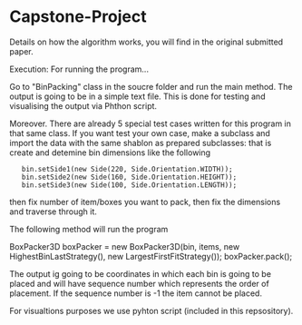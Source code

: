 # Capstone-Project
Details on how the algorithm works, you will find in the original submitted paper.

Execution: For running the program...

Go to "BinPacking" class in the soucre folder and run the main method. The output is going to be in a simple text file. 
This is done for testing and visualising the output via Phthon script.

Moreover. There are already 5 special test cases written for this program in that same class. If you want test your own case, make a subclass and import the data with the same shablon as prepared subclasses: that is create and detemine bin dimensions like the following 

       bin.setSide1(new Side(220, Side.Orientation.WIDTH));
       bin.setSide2(new Side(160, Side.Orientation.HEIGHT));
       bin.setSide3(new Side(100, Side.Orientation.LENGTH));

then fix number of item/boxes you want to pack, then fix the dimensions and traverse through it.

The following method will run the program

BoxPacker3D boxPacker = new BoxPacker3D(bin, items, new HighestBinLastStrategy(), new LargestFirstFitStrategy());
boxPacker.pack();

The output ig going to be coordinates in which each bin is going to be placed and will have sequence number which represents the order of placement. If the sequence 
number is -1 the item cannot be placed.

For visualtions purposes we use pyhton script (included in this repsository).
